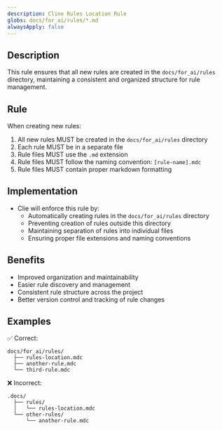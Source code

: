 ```yaml
---
description: Cline Rules Location Rule
globs: docs/for_ai/rules/*.md
alwaysApply: false
---
```

## Description
This rule ensures that all new rules are created in the `docs/for_ai/rules` directory, maintaining a consistent and organized structure for rule management.

## Rule
When creating new rules:
1. All new rules MUST be created in the `docs/for_ai/rules` directory
2. Each rule MUST be in a separate file
3. Rule files MUST use the `.md` extension
4. Rule files MUST follow the naming convention: `[rule-name].mdc`
5. Rule files MUST contain proper markdown formatting

## Implementation
- Clie will enforce this rule by:
  - Automatically creating rules in the `docs/for_ai/rules` directory
  - Preventing creation of rules outside this directory
  - Maintaining separation of rules into individual files
  - Ensuring proper file extensions and naming conventions

## Benefits
- Improved organization and maintainability
- Easier rule discovery and management
- Consistent rule structure across the project
- Better version control and tracking of rule changes

## Examples
✅ Correct:
```
docs/for_ai/rules/
  ├── rules-location.mdc
  ├── another-rule.mdc
  └── third-rule.mdc
```

❌ Incorrect:
```
.docs/
  ├── rules/
  │   └── rules-location.mdc
  └── other-rules/
      └── another-rule.mdc
``` 

